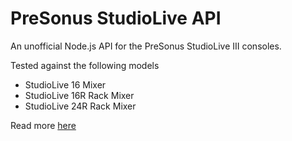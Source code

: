 # PreSonus StudioLive API

An unofficial Node.js API for the PreSonus StudioLive III consoles.

Tested against the following models

* StudioLive 16 Mixer
* StudioLive 16R Rack Mixer
* StudioLive 24R Rack Mixer

Read more [here](https://featherbear.cc/presonus-studiolive-api/)
